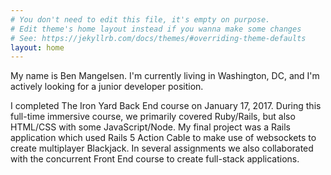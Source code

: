 ```yaml
---
# You don't need to edit this file, it's empty on purpose.
# Edit theme's home layout instead if you wanna make some changes
# See: https://jekyllrb.com/docs/themes/#overriding-theme-defaults
layout: home
---
```

My name is Ben Mangelsen. I'm currently living in Washington, DC, and I'm actively looking for a junior developer position.

I completed The Iron Yard Back End course on January 17, 2017. During this full-time immersive course, we primarily covered Ruby/Rails, but also HTML/CSS with some JavaScript/Node. My final project was a Rails application which used Rails 5 Action Cable to make use of websockets to create multiplayer Blackjack. In several assignments we also collaborated with the concurrent Front End course to create full-stack applications.
